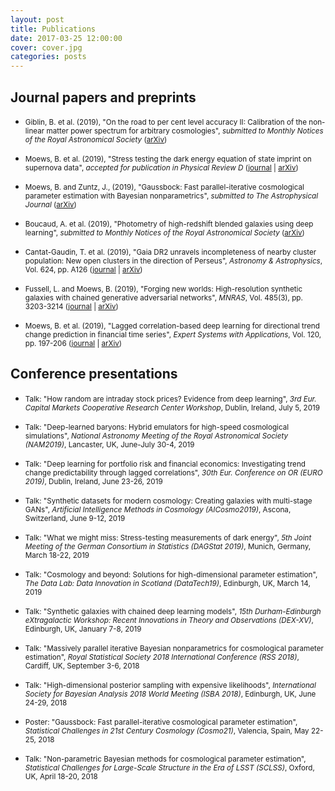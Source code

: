 ```yaml
---
layout: post
title: Publications
date: 2017-03-25 12:00:00
cover: cover.jpg
categories: posts
---
```


## Journal papers and preprints

<!--* <small>Moews, B. et al. (2019), "Filaments of crime: Informing policing via thresholded ridge estimation", _submitted to Journal of Quantitative Criminology_ ([arXiv]())</small>-->

<!--* <small>Moews, B. and Ibikunle, G., (2019), "Predictive intraday correlations in stable and volatile market environments: Evidence from deep learning", _submitted to Quantitative Finance_</small>-->

* <small>Giblin, B. et al. (2019), "On the road to per cent level accuracy II: Calibration of the non-linear matter power spectrum for arbitrary cosmologies", _submitted to Monthly Notices of the Royal Astronomical Society_ ([arXiv](https://arxiv.org/abs/1906.02742))</small>

* <small>Moews, B. et al. (2019), "Stress testing the dark energy equation of state imprint on supernova data", _accepted for publication in Physical Review D_ ([journal](https://journals.aps.org/prd/accepted/b8075Q4aMf71df2c020239c6be1ec7172bc1046c1) | [arXiv](https://arxiv.org/abs/1812.09786))</small>

* <small>Moews, B. and Zuntz, J., (2019), "Gaussbock: Fast parallel-iterative cosmological parameter estimation with Bayesian nonparametrics", _submitted to The Astrophysical Journal_ ([arXiv](https://arxiv.org/abs/1905.09800))</small>

* <small>Boucaud, A. et al. (2019), "Photometry of high-redshift blended galaxies using deep learning", _submitted to Monthly Notices of the Royal Astronomical Society_ ([arXiv](https://arxiv.org/abs/1905.01324))</small>

* <small>Cantat-Gaudin, T. et al. (2019), "Gaia DR2 unravels incompleteness of nearby cluster population: New open clusters in the direction of Perseus", _Astronomy & Astrophysics_, Vol. 624, pp. A126 ([journal](https://doi.org/10.1051/0004-6361/201834453) | [arXiv](https://arxiv.org/abs/1810.05494))</small>

* <small>Fussell, L. and Moews, B. (2019), "Forging new worlds: High-resolution synthetic galaxies with chained generative adversarial networks", _MNRAS_, Vol. 485(3), pp. 3203-3214 ([journal](https://doi.org/10.1093/mnras/stz602) | [arXiv](https://arxiv.org/abs/1811.03081))</small>

* <small>Moews, B. et al. (2019), "Lagged correlation-based deep learning for directional trend change prediction in financial time series", _Expert Systems with Applications_, Vol. 120, pp. 197-206 ([journal](https://doi.org/10.1016/j.eswa.2018.11.027) | [arXiv](https://arxiv.org/abs/1811.11287))</small>

## Conference presentations

* <small>Talk: "How random are intraday stock prices? Evidence from deep learning", _3rd Eur. Capital Markets Cooperative Research Center Workshop_, Dublin, Ireland, July 5, 2019</small>

* <small>Talk: "Deep-learned baryons: Hybrid emulators for high-speed cosmological simulations", _National Astronomy Meeting of the Royal Astronomical Society (NAM2019)_, Lancaster, UK, June-July 30-4, 2019</small>

* <small>Talk: "Deep learning for portfolio risk and financial economics: Investigating trend change predictability through lagged correlations", _30th Eur. Conference on OR (EURO 2019)_, Dublin, Ireland, June 23-26, 2019</small>

* <small>Talk: "Synthetic datasets for modern cosmology: Creating galaxies with multi-stage GANs", _Artificial Intelligence Methods in Cosmology (AICosmo2019)_, Ascona, Switzerland, June 9-12, 2019</small>

* <small>Talk: "What we might miss: Stress-testing measurements of dark energy", _5th Joint Meeting of the German Consortium in Statistics (DAGStat 2019)_, Munich, Germany, March 18-22, 2019</small>

* <small>Talk: "Cosmology and beyond: Solutions for high-dimensional parameter estimation", _The Data Lab: Data Innovation in Scotland (DataTech19)_, Edinburgh, UK, March 14, 2019</small>

* <small>Talk: "Synthetic galaxies with chained deep learning models", _15th Durham-Edinburgh eXtragalactic Workshop: Recent Innovations in Theory and Observations (DEX-XV)_, Edinburgh, UK, January 7-8, 2019</small>

* <small>Talk: "Massively parallel iterative Bayesian nonparametrics for cosmological parameter estimation", _Royal Statistical Society 2018 International Conference (RSS 2018)_, Cardiff, UK, September 3-6, 2018</small>

* <small>Talk: "High-dimensional posterior sampling with expensive likelihoods", _International Society for Bayesian Analysis 2018 World Meeting (ISBA 2018)_, Edinburgh, UK, June 24-29, 2018</small>

* <small>Poster: "Gaussbock: Fast parallel-iterative cosmological parameter estimation", _Statistical Challenges in 21st Century Cosmology (Cosmo21)_, Valencia, Spain, May 22-25, 2018</small>

* <small>Talk: "Non-parametric Bayesian methods for cosmological parameter estimation", _Statistical Challenges for Large-Scale Structure in the Era of LSST (SCLSS)_, Oxford, UK, April 18-20, 2018</small>

<br>
